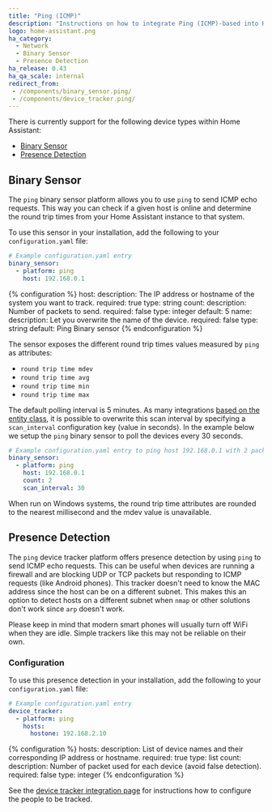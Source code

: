 ```yaml
---
title: "Ping (ICMP)"
description: "Instructions on how to integrate Ping (ICMP)-based into Home Assistant."
logo: home-assistant.png
ha_category:
  - Network
  - Binary Sensor
  - Presence Detection
ha_release: 0.43
ha_qa_scale: internal
redirect_from:
 - /components/binary_sensor.ping/
 - /components/device_tracker.ping/
---
```


There is currently support for the following device types within Home Assistant:

- [Binary Sensor](#binary-sensor)
- [Presence Detection](#presence-detection)

## Binary Sensor

The `ping` binary sensor platform allows you to use `ping` to send ICMP echo requests. This way you can check if a given host is online and determine the round trip times from your Home Assistant instance to that system.

To use this sensor in your installation, add the following to your `configuration.yaml` file:

```yaml
# Example configuration.yaml entry
binary_sensor:
  - platform: ping
    host: 192.168.0.1
```

{% configuration %}
host:
  description: The IP address or hostname of the system you want to track.
  required: true
  type: string
count:
  description: Number of packets to send.
  required: false
  type: integer
  default: 5
name:
  description: Let you overwrite the name of the device.
  required: false
  type: string
  default: Ping Binary sensor
{% endconfiguration %}

The sensor exposes the different round trip times values measured by `ping` as attributes:

- `round trip time mdev`
- `round trip time avg`
- `round trip time min`
- `round trip time max`

The default polling interval is 5 minutes. As many integrations [based on the entity class](/docs/configuration/platform_options), it is possible to overwrite this scan interval by specifying a `scan_interval` configuration key (value in seconds). In the example below we setup the `ping` binary sensor to poll the devices every 30 seconds.

```yaml
# Example configuration.yaml entry to ping host 192.168.0.1 with 2 packets every 30 seconds.
binary_sensor:
  - platform: ping
    host: 192.168.0.1
    count: 2
    scan_interval: 30
```

<p class='note'>
When run on Windows systems, the round trip time attributes are rounded to the nearest millisecond and the mdev value is unavailable.
</p>

## Presence Detection

The `ping` device tracker platform offers presence detection by using `ping` to send ICMP echo requests. This can be useful when devices are running a firewall and are blocking UDP or TCP packets but responding to ICMP requests (like Android phones). This tracker doesn't need to know the MAC address since the host can be on a different subnet. This makes this an option to detect hosts on a different subnet when `nmap` or other solutions don't work since `arp` doesn't work.

<p class='note'>
  Please keep in mind that modern smart phones will usually turn off WiFi when they are idle. Simple trackers like this may not be reliable on their own.
</p>

### Configuration

To use this presence detection in your installation, add the following to your `configuration.yaml` file:

```yaml
# Example configuration.yaml entry
device_tracker:
  - platform: ping
    hosts:
      hostone: 192.168.2.10
```

{% configuration %}
hosts:
  description: List of device names and their corresponding IP address or hostname.
  required: true
  type: list
count:
  description: Number of packet used for each device (avoid false detection).
  required: false
  type: integer
{% endconfiguration %}

See the [device tracker integration page](/components/device_tracker/) for instructions how to configure the people to be tracked.
